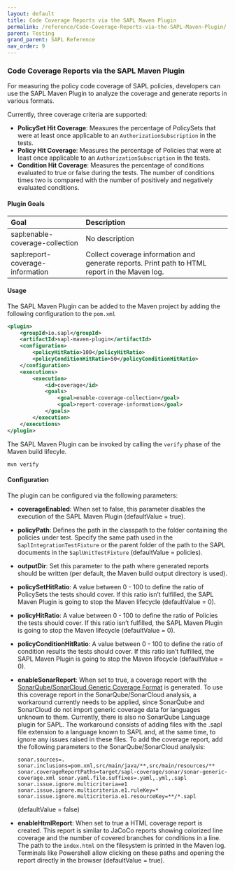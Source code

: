 ```yaml
---
layout: default
title: Code Coverage Reports via the SAPL Maven Plugin
permalink: /reference/Code-Coverage-Reports-via-the-SAPL-Maven-Plugin/
parent: Testing
grand_parent: SAPL Reference
nav_order: 9
---
```


### Code Coverage Reports via the SAPL Maven Plugin

For measuring the policy code coverage of SAPL policies, developers can use the SAPL Maven Plugin to analyze the coverage and generate reports in various formats.

Currently, three coverage criteria are supported:

- **PolicySet Hit Coverage**: Measures the percentage of PolicySets that were at least once applicable to an `AuthorizationSubscription` in the tests.
- **Policy Hit Coverage**: Measures the percentage of Policies that were at least once applicable to an `AuthorizationSubscription` in the tests.
- **Condition Hit Coverage**: Measures the percentage of conditions evaluated to true or false during the tests. The number of conditions times two is compared with the number of positively and negatively evaluated conditions.

#### Plugin Goals

| **Goal** | **Description** |
|:-----|:------------|
| sapl:enable-coverage-collection | No description |
| sapl:report-coverage-information | Collect coverage information and generate reports. Print path to HTML report in the Maven log. |

#### Usage

The SAPL Maven Plugin can be added to the Maven project by adding the following configuration to the `pom.xml`

```xml
<plugin>
    <groupId>io.sapl</groupId>
    <artifactId>sapl-maven-plugin</artifactId>
    <configuration>
        <policyHitRatio>100</policyHitRatio>
        <policyConditionHitRatio>50</policyConditionHitRatio>
    </configuration>
    <executions>
        <execution>
            <id>coverage</id>
            <goals>
                <goal>enable-coverage-collection</goal>
                <goal>report-coverage-information</goal>
            </goals>
        </execution>
    </executions>
</plugin>
```

The SAPL Maven Plugin can be invoked by calling the `verify` phase of the Maven build lifecyle.

```
mvn verify
```

#### Configuration

The plugin can be configured via the following parameters:

- **coverageEnabled**: When set to false, this parameter disables the execution of the SAPL Maven Plugin (defaultValue = true).
- **policyPath**: Defines the path in the classpath to the folder containing the policies under test. Specify the same path used in the `SaplIntegrationTestFixture` or the parent folder of the path to the SAPL documents in the `SaplUnitTestFixture` (defaultValue = policies).
- **outputDir**: Set this parameter to the path where generated reports should be written (per default, the Maven build output directory is used).
- **policySetHitRatio**: A value between 0 - 100 to define the ratio of PolicySets the tests should cover. If this ratio isn’t fulfilled, the SAPL Maven Plugin is going to stop the Maven lifecycle (defaultValue = 0).
- **policyHitRatio**: A value between 0 - 100 to define the ratio of Policies the tests should cover. If this ratio isn’t fulfilled, the SAPL Maven Plugin is going to stop the Maven lifecycle (defaultValue = 0).
- **policyConditionHitRatio**: A value between 0 - 100 to define the ratio of condition results the tests should cover. If this ratio isn’t fulfilled, the SAPL Maven Plugin is going to stop the Maven lifecycle (defaultValue = 0).
- **enableSonarReport**: When set to true, a coverage report with the [SonarQube/SonarCloud Generic Coverage Format](https://docs.sonarsource.com/sonarqube/latest/analyzing-source-code/test-coverage/generic-test-data/) is generated. To use this coverage report in the SonarQube/SonarCloud analysis, a workaround currently needs to be applied, since SonarQube and SonarCloud do not import generic coverage data for languages unknown to them. Currently, there is also no SonarQube Language plugin for SAPL. The workaround consists of adding files with the .sapl file extension to a language known to SAPL and, at the same time, to ignore any issues raised in these files. To add the coverage report, add the following parameters to the SonarQube/SonarCloud analysis:

  ```
  sonar.sources=. sonar.inclusions=pom.xml,src/main/java/**,src/main/resources/** sonar.coverageReportPaths=target/sapl-coverage/sonar/sonar-generic-coverage.xml sonar.yaml.file.suffixes=.yaml,.yml,.sapl sonar.issue.ignore.multicriteria=e1 sonar.issue.ignore.multicriteria.e1.ruleKey=* sonar.issue.ignore.multicriteria.e1.resourceKey=**/*.sapl
  ```

  (defaultValue = false)
- **enableHtmlReport**: When set to true a HTML coverage report is created. This report is similar to JaCoCo reports showing colorized line coverage and the number of covered branches for conditions in a line. The path to the `index.html` on the filesystem is printed in the Maven log. Terminals like Powershell allow clicking on these paths and opening the report directly in the browser (defaultValue = true).
